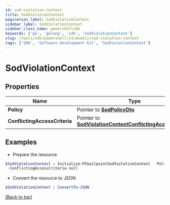 ```yaml
---
id: sod-violation-context
title: SodViolationContext
pagination_label: SodViolationContext
sidebar_label: SodViolationContext
sidebar_class_name: powershellsdk
keywords: ['go', 'golang', 'sdk', 'SodViolationContext'] 
slug: /tools/sdk/powershell/v3/models/sod-violation-context
tags: ['SDK', 'Software Development Kit', 'SodViolationContext']
---
```



# SodViolationContext

## Properties

Name | Type | Description | Notes
------------ | ------------- | ------------- | -------------
**Policy** |  Pointer to [**SodPolicyDto**](sod-policy-dto) |  | [optional] 
**ConflictingAccessCriteria** |  Pointer to [**SodViolationContextConflictingAccessCriteria**](sod-violation-context-conflicting-access-criteria) |  | [optional] 

## Examples

- Prepare the resource
```powershell
$SodViolationContext = Initialize-PSSailpointSodViolationContext  -Policy null `
 -ConflictingAccessCriteria null
```

- Convert the resource to JSON
```powershell
$SodViolationContext | ConvertTo-JSON
```


[[Back to top]](#) 


